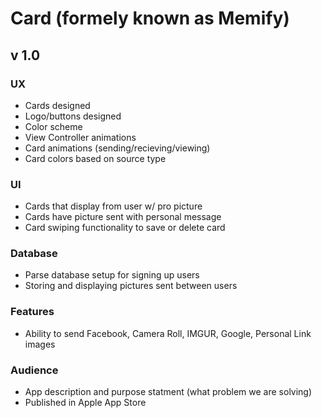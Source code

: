 Card (formely known as Memify)
====================
v 1.0
---------------------

### UX
* Cards designed
* Logo/buttons designed
* Color scheme
* View Controller animations
* Card animations (sending/recieving/viewing)
* Card colors based on source type

### UI
* Cards that display from user w/ pro picture
* Cards have picture sent with personal message
* Card swiping functionality to save or delete card

### Database
* Parse database setup for signing up users
* Storing and displaying pictures sent between users

### Features
* Ability to send Facebook, Camera Roll, IMGUR, Google, Personal Link images

### Audience
* App description and purpose statment (what problem we are solving)
* Published in Apple App Store
